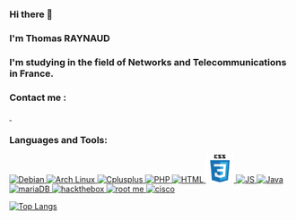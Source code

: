### Hi there 👋
<h3>I'm Thomas RAYNAUD</h3>
<h3>I'm studying in the field of Networks and Telecommunications in France.</h3>

<h3>Contact me :</h3>
<p align="left">
  <a href="https://www.linkedin.com/in/thomas-raynaud-69a6ab252/" target="blank">
    <img align="center" src="https://cdn-icons-png.flaticon.com/512/3536/3536505.png" alt="" width="40" />
  </a>
  <a href="mailto:thomas.raynaud@edu.univ-fcomte.fr" target="blank">
    <img align="center" src="https://cdn-icons-png.flaticon.com/512/758/758584.png" alt="" width="40" />
  </a>
</p>




<h3 align="left">Languages and Tools:</h3>
<p align="left"> 
  <a href="https://www.debian.org/index.fr.html" target="_blank"> <!--Debian--->
    <img src="https://www.shareicon.net/data/512x512/2015/09/16/101872_debian_512x512.png" alt="Debian" width="50"/> 
  </a> 
  <a href="https://archlinux.fr/" target="_blank"> <!---Arch linux-->
    <img src="https://cdn0.iconfinder.com/data/icons/flat-round-system/512/archlinux-512.png" alt="Arch Linux" width="50"/> 
  </a> 
  <a href="https://devdocs.io/cpp/" target="_blank"> <!--C++--->
    <img src="https://cdn-icons-png.flaticon.com/512/6132/6132222.png" alt="Cplusplus" width="50"/>
  </a> 
  <a href="https://www.php.net/manual/en/intro-whatis.php" target="_blank"> <!--PHP--->
    <img src="https://upload.wikimedia.org/wikipedia/commons/thumb/2/27/PHP-logo.svg/2560px-PHP-logo.svg.png" alt="PHP" width="50"/> 
  </a> 
  <a href="https://www.w3schools.com/html/" target="_blank"> <!--HTML--->
    <img src="https://cdn-icons-png.flaticon.com/512/919/919827.png" alt="HTML" width="50"/> 
  </a> 
  <a href="https://www.w3schools.com/css/" target="_blank"> <!--CSS--->
    <img src="https://raw.githubusercontent.com/github/explore/6c6508f34230f0ac0d49e847a326429eefbfc030/topics/css/css.png" alt="CSS" width="50"/> 
  </a> 
  <a href="https://www.w3schools.com/js/" target="_blank"> <!--JS--->
    <img src="https://upload.wikimedia.org/wikipedia/commons/thumb/d/d4/Javascript-shield.svg/1200px-Javascript-shield.svg.png" alt="JS" width="40"/> 
  </a> 
  <a href="https://www.java.com/en/" target="_blank"> <!--Java--->
    <img src="https://cdn-icons-png.flaticon.com/512/226/226777.png" alt="Java" width="50"/> 
  </a> 
  <a href="https://mariadb.org/" target="_blank"> <!--mariadb--->
    <img src="https://mariadb.com/wp-content/uploads/2019/11/mariadb-logo-vert_blue-transparent.png" alt="mariaDB" width="50"/> 
  </a> 
    <a href="https://www.hackthebox.com/" target="_blank"> <!--htb--->
    <img src="https://static-00.iconduck.com/assets.00/hack-the-box-icon-512x512-pokr8xc5.png" alt="hackthebox" width="50"/> 
  </a> 
  <a href="https://www.root-me.org/" target="_blank"> <!--root me--->
    <img src="https://www.root-me.org/IMG/logo/siteon0.svg?1637496509" alt="root me" width="60"/>
  </a> 
  <a href="https://www.cisco.com/c/en/index.html" target="_blank"> <!--cisco--->
    <img src="https://cdn4.iconfinder.com/data/icons/flat-brand-logo-2/512/cisco-512.png" alt="cisco" width="60"/> 
  </a> 
</p>



[![Top Langs](https://github-readme-stats.vercel.app/api/top-langs/?username=anuraghazra&layout=compact)](https://github.com/anuraghazra/github-readme-stats)

<!--
**ThomasRAYNAUD/ThomasRAYNAUD** is a ✨ _special_ ✨ repository because its `README.md` (this file) appears on your GitHub profile.

Here are some ideas to get you started:

- 🔭 I’m currently working on ...
- 🌱 I’m currently learning ...
- 👯 I’m looking to collaborate on ...
- 🤔 I’m looking for help with ...
- 💬 Ask me about ...
- 📫 How to reach me: ...
- 😄 Pronouns: ...
- ⚡ Fun fact: ...
-->
